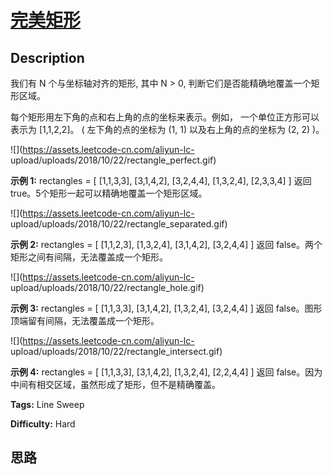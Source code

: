 # [完美矩形][title]

## Description

我们有 N 个与坐标轴对齐的矩形, 其中 N > 0, 判断它们是否能精确地覆盖一个矩形区域。

每个矩形用左下角的点和右上角的点的坐标来表示。例如， 一个单位正方形可以表示为 [1,1,2,2]。 ( 左下角的点的坐标为 (1, 1)
以及右上角的点的坐标为 (2, 2) )。

![](https://assets.leetcode-cn.com/aliyun-lc-
upload/uploads/2018/10/22/rectangle_perfect.gif)

**示例 1:**
            rectangles = [      [1,1,3,3],      [3,1,4,2],      [3,2,4,4],      [1,3,2,4],      [2,3,3,4]    ]        返回 true。5个矩形一起可以精确地覆盖一个矩形区域。    



![](https://assets.leetcode-cn.com/aliyun-lc-
upload/uploads/2018/10/22/rectangle_separated.gif)

**示例  2:**
            rectangles = [      [1,1,2,3],      [1,3,2,4],      [3,1,4,2],      [3,2,4,4]    ]        返回 false。两个矩形之间有间隔，无法覆盖成一个矩形。    



![](https://assets.leetcode-cn.com/aliyun-lc-
upload/uploads/2018/10/22/rectangle_hole.gif)

**示例 3:**
            rectangles = [      [1,1,3,3],      [3,1,4,2],      [1,3,2,4],      [3,2,4,4]    ]        返回 false。图形顶端留有间隔，无法覆盖成一个矩形。    



![](https://assets.leetcode-cn.com/aliyun-lc-
upload/uploads/2018/10/22/rectangle_intersect.gif)

**示例 4:**
            rectangles = [      [1,1,3,3],      [3,1,4,2],      [1,3,2,4],      [2,2,4,4]    ]        返回 false。因为中间有相交区域，虽然形成了矩形，但不是精确覆盖。    


**Tags:** Line Sweep

**Difficulty:** Hard

## 思路

[title]: https://leetcode-cn.com/problems/perfect-rectangle
